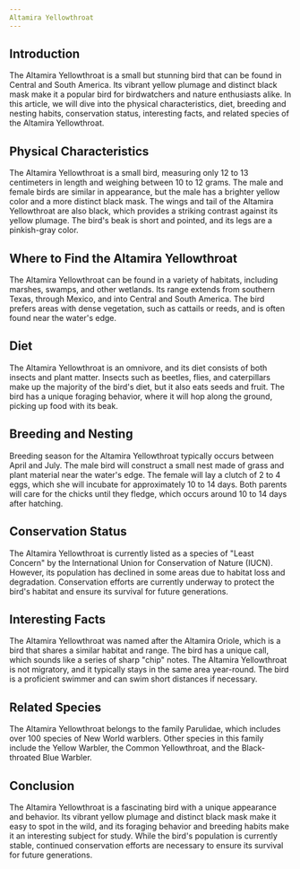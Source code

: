 ```yaml
---
Altamira Yellowthroat
---
```

## Introduction

The Altamira Yellowthroat is a small but stunning bird that can be found in Central and South America. Its vibrant yellow plumage and distinct black mask make it a popular bird for birdwatchers and nature enthusiasts alike. In this article, we will dive into the physical characteristics, diet, breeding and nesting habits, conservation status, interesting facts, and related species of the Altamira Yellowthroat.

## Physical Characteristics

The Altamira Yellowthroat is a small bird, measuring only 12 to 13 centimeters in length and weighing between 10 to 12 grams. The male and female birds are similar in appearance, but the male has a brighter yellow color and a more distinct black mask. The wings and tail of the Altamira Yellowthroat are also black, which provides a striking contrast against its yellow plumage. The bird's beak is short and pointed, and its legs are a pinkish-gray color.

## Where to Find the Altamira Yellowthroat

The Altamira Yellowthroat can be found in a variety of habitats, including marshes, swamps, and other wetlands. Its range extends from southern Texas, through Mexico, and into Central and South America. The bird prefers areas with dense vegetation, such as cattails or reeds, and is often found near the water's edge.

## Diet

The Altamira Yellowthroat is an omnivore, and its diet consists of both insects and plant matter. Insects such as beetles, flies, and caterpillars make up the majority of the bird's diet, but it also eats seeds and fruit. The bird has a unique foraging behavior, where it will hop along the ground, picking up food with its beak.

## Breeding and Nesting

Breeding season for the Altamira Yellowthroat typically occurs between April and July. The male bird will construct a small nest made of grass and plant material near the water's edge. The female will lay a clutch of 2 to 4 eggs, which she will incubate for approximately 10 to 14 days. Both parents will care for the chicks until they fledge, which occurs around 10 to 14 days after hatching.

## Conservation Status

The Altamira Yellowthroat is currently listed as a species of "Least Concern" by the International Union for Conservation of Nature (IUCN). However, its population has declined in some areas due to habitat loss and degradation. Conservation efforts are currently underway to protect the bird's habitat and ensure its survival for future generations.

## Interesting Facts

The Altamira Yellowthroat was named after the Altamira Oriole, which is a bird that shares a similar habitat and range.
The bird has a unique call, which sounds like a series of sharp "chip" notes.
The Altamira Yellowthroat is not migratory, and it typically stays in the same area year-round.
The bird is a proficient swimmer and can swim short distances if necessary.

## Related Species

The Altamira Yellowthroat belongs to the family Parulidae, which includes over 100 species of New World warblers. Other species in this family include the Yellow Warbler, the Common Yellowthroat, and the Black-throated Blue Warbler.

## Conclusion

The Altamira Yellowthroat is a fascinating bird with a unique appearance and behavior. Its vibrant yellow plumage and distinct black mask make it easy to spot in the wild, and its foraging behavior and breeding habits make it an interesting subject for study. While the bird's population is currently stable, continued conservation efforts are necessary to ensure its survival for future generations.
